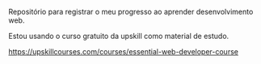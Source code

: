 Repositório para registrar o meu progresso ao aprender desenvolvimento web.

Estou usando o curso gratuito da upskill como material de estudo.

https://upskillcourses.com/courses/essential-web-developer-course

